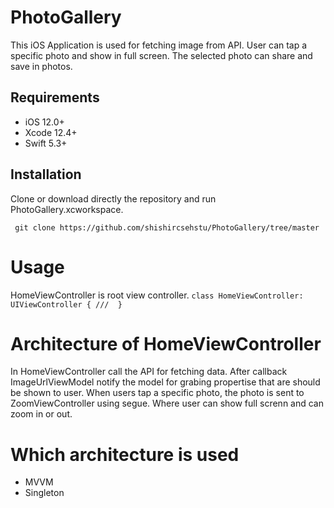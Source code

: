 # PhotoGallery

This iOS Application is used for fetching image from API. User can tap a specific photo and show in full screen. The selected photo can share and save in photos. 

## Requirements

- iOS 12.0+
- Xcode 12.4+
- Swift 5.3+

## Installation
Clone or download directly the repository and run PhotoGallery.xcworkspace. 

` git clone https://github.com/shishircsehstu/PhotoGallery/tree/master`

# Usage

HomeViewController is root view controller. 
`
class HomeViewController: UIViewController {
  /// 
}
`
# Architecture of HomeViewController
In HomeViewController call the API for fetching data. After callback ImageUrlViewModel notify the model for grabing propertise that are should be shown to user.
When users tap a specific photo, the photo is sent to ZoomViewController using segue. Where user can show full screnn and can zoom in or out. 
# Which architecture is used

- MVVM
- Singleton 

